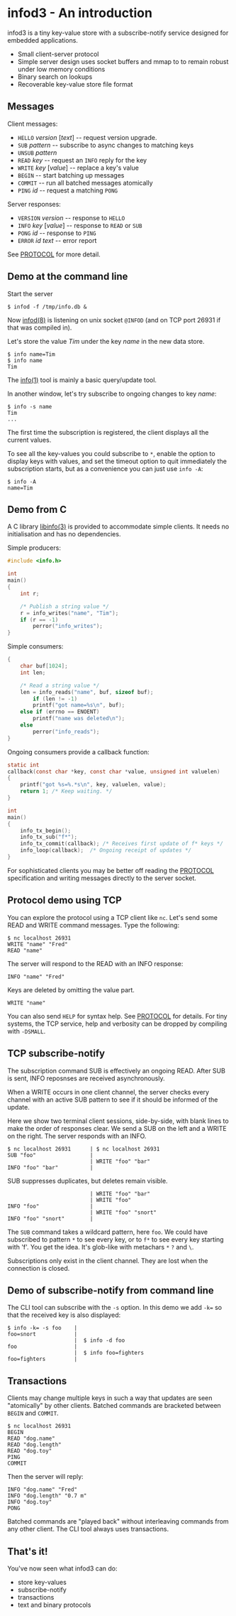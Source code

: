 
# infod3 - An introduction

infod3 is a tiny key-value store with a subscribe-notify service
designed for embedded applications.

  * Small client-server protocol
  * Simple server design uses socket buffers and mmap to
    to remain robust under low memory conditions
  * Binary search on lookups
  * Recoverable key-value store file format

## Messages

Client messages:
* `HELLO` _version_ [_text_]  -- request version upgrade.
* `SUB` _pattern_  -- subscribe to async changes to matching keys
* `UNSUB` _pattern_ 
* `READ` _key_  -- request an `INFO` reply for the key
* `WRITE` _key_ [_value_]  -- replace a key's value
* `BEGIN`  -- start batching up messages
* `COMMIT` -- run all batched messages atomically
* `PING` _id_ -- request a matching `PONG`

Server responses:
* `VERSION` _version_ -- response to `HELLO`
* `INFO` _key_ [_value_] -- response to `READ` or `SUB`
* `PONG` _id_ -- response to `PING`
* `ERROR` _id_ _text_ -- error report

See [PROTOCOL](PROTOCOL) for more detail.

## Demo at the command line

Start the server

    $ infod -f /tmp/info.db &

Now [infod(8)](https://github.com/dleonard0/infod3/wiki/infod%288%29)
is listening on unix socket `@INFOD` (and on TCP port 26931 if that
was compiled in).

Let's store the value *Tim* under the key *name* in the new data store.

    $ info name=Tim
    $ info name
    Tim

The [info(1)](https://github.com/dleonard0/infod3/wiki/info%281%29)
tool is mainly a basic query/update tool.

In another window, let's try subscribe to ongoing changes to key *name*:

    $ info -s name
    Tim
    ...

The first time the subscription is registered, the client displays all
the current values.

To see all the key-values you could subscribe to `*`, enable the option
to display keys with values, and set the timeout option to quit immediately
the subscription starts, but as a convenience you can just use `info -A`:

    $ info -A
    name=Tim

## Demo from C

A C library
[libinfo(3)](https://github.com/dleonard0/infod3/wiki/libinfo%283%29)
is provided to accommodate simple clients.
It needs no initialisation and has no dependencies.

Simple producers:
```c
#include <info.h>

int
main()
{
	int r;

	/* Publish a string value */
	r = info_writes("name", "Tim");
	if (r == -1)
		perror("info_writes");
}
```

Simple consumers:
```c
{
	char buf[1024];
	int len;

	/* Read a string value */
	len = info_reads("name", buf, sizeof buf);
    	if (len != -1)
		printf("got name=%s\n", buf);
	else if (errno == ENOENT)
		printf("name was deleted\n");
	else
		perror("info_reads");
}
```

Ongoing consumers provide a callback function:
```c
static int
callback(const char *key, const char *value, unsigned int valuelen)
{
	printf("got %s=%.*s\n", key, valuelen, value);
	return 1; /* Keep waiting. */
}

int
main()
{
	info_tx_begin();
	info_tx_sub("f*");
	info_tx_commit(callback); /* Receives first update of f* keys */
	info_loop(callback);  /* Ongoing receipt of updates */
}
```

For sophisticated clients you may be better off reading the
[PROTOCOL](PROTOCOL)
specification and writing messages directly to the server socket.


## Protocol demo using TCP

You can explore the protocol using a TCP client like `nc`.
Let's send some READ and WRITE command messages. Type the following:

    $ nc localhost 26931
    WRITE "name" "Fred"
    READ "name"

The server will respond to the READ with an INFO response:

    INFO "name" "Fred"

Keys are deleted by omitting the value part.

    WRITE "name"

You can also send `HELP` for syntax help.
See [PROTOCOL](PROTOCOL) for details.
For tiny systems, the TCP service, help and verbosity
can be dropped by compiling with `-DSMALL`.

## TCP subscribe-notify

The subscription command SUB is effectively an ongoing READ.
After SUB is sent, INFO reposnses are received asynchronously.

When a WRITE occurs in one client channel, the server checks
every channel with an active SUB pattern to see if it should be
informed of the update.

Here we show two terminal client sessions, side-by-side,
with blank lines to make the order of responses clear.
We send a SUB on the left and a WRITE on the right.
The server responds with an INFO.

    $ nc localhost 26931      | $ nc localhost 26931
    SUB "foo"                 |
                              | WRITE "foo" "bar"
    INFO "foo" "bar"          |

SUB suppresses duplicates, but deletes remain visible.

                              | WRITE "foo" "bar"
                              | WRITE "foo"
    INFO "foo"                |
                              | WRITE "foo" "snort"
    INFO "foo" "snort"        |

The `SUB` command takes a wildcard pattern, here `foo`.
We could have subscribed to pattern `*` to see every key,
or to `f*` to see every key starting with 'f'.
You get the idea.
It's glob-like with metachars `*` `?` and `\`.

Subscriptions only exist in the client channel.
They are lost when the connection is closed.

## Demo of subscribe-notify from command line

The CLI tool can subscribe with the `-s` option.
In this demo we add `-k=` so that the received key is also displayed:

    $ info -k= -s foo    |
    foo=snort            |
                         |  $ info -d foo
    foo                  |
                         |  $ info foo=fighters
    foo=fighters         |

## Transactions

Clients may change multiple keys in such a way that updates
are seen "atomically"  by other clients.
Batched commands are bracketed between `BEGIN` and `COMMIT`.

    $ nc localhost 26931
    BEGIN
    READ "dog.name"
    READ "dog.length"
    READ "dog.toy"
    PING
    COMMIT

Then the server will reply:

    INFO "dog.name" "Fred"
    INFO "dog.length" "0.7 m"
    INFO "dog.toy"
    PONG

Batched commands are "played back" without interleaving commands
from any other client.
The CLI tool always uses transactions.
## That's it!

You've now seen what infod3 can do:

 - store key-values
 - subscribe-notify
 - transactions
 - text and binary protocols


